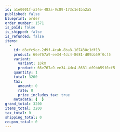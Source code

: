 ```yaml
---
id: a1e0001f-a34e-482a-9c89-173c1e1ba2a5
published: false
blueprint: order
order_number: 1571
is_paid: false
is_shipped: false
is_refunded: false
items:
  -
    id: d8efc9ec-2d9f-4cab-8ba8-107430c1df13
    product: 66e767a9-ee34-4dc4-8681-d09bb59f0cf5
    variant:
      variant: 10km
      product: 66e767a9-ee34-4dc4-8681-d09bb59f0cf5
    quantity: 1
    total: 3200
    tax:
      amount: 0
      rate: 0
      price_includes_tax: true
    metadata: {  }
grand_total: 3200
items_total: 3200
tax_total: 0
shipping_total: 0
coupon_total: 0
---
```

